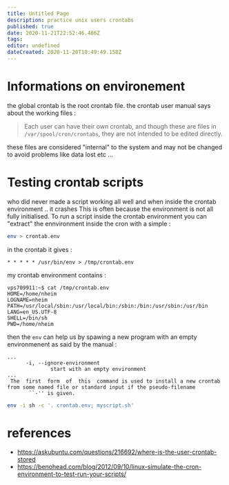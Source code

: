 ```yaml
---
title: Untitled Page
description: practice unix users crontabs
published: true
date: 2020-11-21T22:52:46.486Z
tags: 
editor: undefined
dateCreated: 2020-11-20T10:49:49.158Z
---
```


# Informations on environement
the global crontab is the root crontab file.
the crontab user manual says about the working files :
>Each user can have their own crontab, and though
these are files in `/var/spool/cron/crontabs`, they are not
intended to be edited directly.

these files are considered "internal" to the system and may not be changed to avoid problems like data lost etc ...

# Testing crontab scripts
who did never made a script working all well and when inside the crontab environment .. it crashes
This is often because the environment is not all fully initialised. To run a script inside the crontab environment you can "extract" the ennvironment inside the cron with a simple :
```bash
env > crontab.env
```
in the crontab it gives :
````
* * * * * /usr/bin/env > /tmp/crontab.env
````

my crontab environment contains :
````
vps709911:~$ cat /tmp/crontab.env
HOME=/home/nheim
LOGNAME=nheim
PATH=/usr/local/sbin:/usr/local/bin:/sbin:/bin:/usr/sbin:/usr/bin
LANG=en_US.UTF-8
SHELL=/bin/sh
PWD=/home/nheim
````



then the  `env` can help us by spawing a new program with an empty environmenent as said by the manual :
```
...
      -i, --ignore-environment
              start with an empty environment
...
 The  first  form  of  this  command is used to install a new crontab from some named file or standard input if the pseudo-filename
       ``-'' is given.
```

```bash
env -i sh -c '. crontab.env; myscript.sh'
```


# references
- https://askubuntu.com/questions/216692/where-is-the-user-crontab-stored
- https://benohead.com/blog/2012/09/10/linux-simulate-the-cron-environment-to-test-run-your-scripts/

